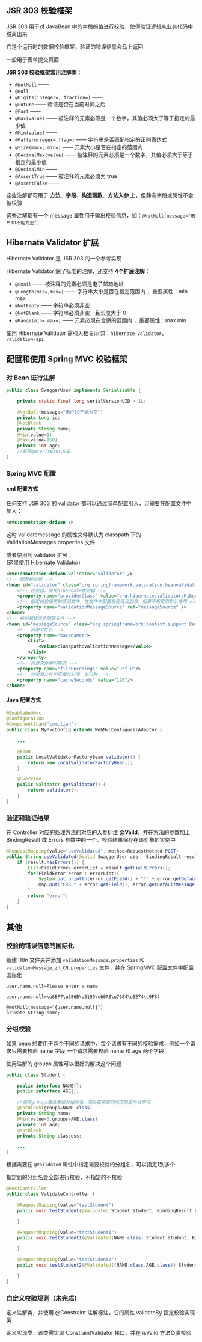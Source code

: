 ## JSR 303 校验框架
JSR 303 用于对 JavaBean 中的字段的值进行校验，使得验证逻辑从业务代码中脱离出来    

它是个运行时的数据校验框架，验证的错误信息会马上返回    

一般用于表单提交页面    

**JSR 303 校验框架常用注解类：**
* `@NotNull` —— 
* `@Null` —— 
* `@Digits(integer=, fraction=)` ——
* `@Future` —— 验证是否在当前时间之后
* `@Past` —— 
* `@Max(value)` —— 被注释的元素必须是一个数字，其值必须大于等于指定的最小值
* `@Min(value)` —— 
* `@Pattern(regex=,flag=)` —— 字符串是否匹配指定的正则表达式
* `@Size(max=, min=)` —— 元素大小是否在指定的范围内
* `@DecimalMax(value)` —— 被注释的元素必须是一个数字，其值必须大于等于指定的最小值
* `@DecimalMin` —— 
* `@AssertTrue` —— 被注释的元素必须为 true
* `@AssertFalse` —— 

这些注解都可用于 **方法**、**字段**、**构造函数**、**方法入参** 上，但静态字段或属性不会被校验

这些注解都有一个 message 属性用于输出校验信息，如：`@NotNull(message="用户ID不能为空")`

## Hibernate Validator 扩展
Hibernate Validator 是 JSR 303 的一个参考实现

Hibernate Validator 除了标准的注解，还支持 **4个扩展注解**：
* `@Email` —— 被注释的元素必须是电子邮箱地址
* `@Length(min=,max=)` —— 字符串大小是否在指定范围内 ，重要属性：min max
* `@NotEmpty` —— 字符串必须非空
* `@NotBlank` —— 字符串必须非空，且长度大于 0
* `@Range(min=,max=)` —— 元素必须在合适的范围内 ，重要属性：max min

使用 Hibernate Validator 需引入相关jar包：`hibernate-validator`、`validation-api`

## 配置和使用 Spring MVC 校验框架
### 对 Bean 进行注解
``` java
public class SwaggerUser implements Serializable {

    private static final long serialVersionUID = 1L;

    @NotNull(message="用户ID不能为空")
    private Long id;
    @NotBlank
    private String name;
    @Min(value=1)
    @Max(value=150)
    private int age;  
    //省略geter/seter方法
}
```
### Spring MVC 配置
#### xml 配置方式  
任何支持 JSR 303 的 validator 都可以通过简单配置引入，只需要在配置文件中加入：
``` xml
<mvc:annotation-driven />
```
这时 validatemessage 的属性文件默认为 classpath 下的 ValidationMessages.properties 文件    

或者使用到 validator 扩展：    
(这里使用 Hibernate Validator)
``` xml
<mvc:annotation-driven validator="validator" />
<!-- 配置校验器 -->
<bean id="validator" class="org.springframework.validation.beanvalidation.LocalValidatorFactoryBean">
    <!-- 校验器，使用hibernate校验器 -->
    <property name="providerClass" value="org.hibernate.validator.HibernateValidator" />
    <!-- 指定校验使用的资源文件，在文件中配置校验错误信息，如果不指定则默认使用 classpath 下面的 ValidationMessages.properties 文件 -->
    <property name="validationMessageSource" ref="messageSource" />
</bean>
<!-- 校验错误信息配置文件 -->
<bean id="messageSource" class="org.springframework.context.support.ResourceBundleMessageSource">
    <!-- 资源文件名 -->
    <property name="basenames">
        <list>
            <value>classpath:validationMessage</value>
        </list>
    </property>
    <!-- 资源文件编码格式 -->
    <property name="fileEncodings" value="utf-8"/>
    <!-- 对资源文件内容缓存时间，单位秒 -->
    <property name="cacheSeconds" value="120"/>
</bean>
```
#### Java 配置方式
``` java
@EnableWebMvc
@Configuration
@ComponentScan("com.lian")
public class MyMvcConfig extends WebMvcConfigurerAdapter {

    ...

    @Bean
    public LocalValidatorFactoryBean validator() {
        return new LocalValidatorFactoryBean();
    }

    @Override
    public Validator getValidator() {
        return validator();
    }
}
```
### 验证和验证结果
在 Controller 对应的处理方法的对应的入参标注 **@Vaild**，并在方法的参数加上 BindingResult 或 Errors 参数中的一个，校验结果保存在该对象的实例中  
``` java
@RequestMapping(value="useValidated", method=RequestMethod.POST)
public String useValidated(@Valid SwaggerUser user, BindingResult result) {
    if (result.hasErrors()) {
        List<FieldError> errorList = result.getFieldErrors();
        for(FieldError error : errorList){
            System.out.println(error.getField() + "*" + error.getDefaultMessage());
            map.put("ERR_" + error.getField(), error.getDefaultMessage());
        }
        return "error";
    }
}
```

## 其他
### 校验的错误信息的国际化   
新建 i18n 文件夹并添加 `validationMessage.properties` 和 `validationMessage_zh_CN.properties` 文件，并在 SpringMVC 配置文件中配置国际化
```
user.name.null=Please enter a name
```
```
user.name.null=\u8BF7\u586B\u5199\u60A8\u7684\u5E74\u9F84
```
```
@NotNull(message="{user.name.null}")
private String name;
```

### 分组校验
如果 bean 想要用于两个不同的请求中，每个请求有不同的校验需求，例如一个请求只需要校验 name 字段,一个请求需要校验 name 和 age 两个字段

使用注解的 groups 属性可以很好的解决这个问题
``` java
public class Student {

    public interface NAME{};
    public interface AGE{};

    //使用groups属性来给分组命名，然后在需要的地方指定命令即可
    @NotBlank(groups=NAME.class)
    private String name;
    @Min(value=3,groups=AGE.class)
    private int age;
    @NotBlank
    private String classess;

    ...
}
```
根据需要在 `@Validated` 属性中指定需要校验的分组名，可以指定1到多个

指定到的分组名会全部进行校验，不指定的不校验
``` java
@RestController
public class ValidateController {

    @RequestMapping(value="testStudent")
    public void testStudent(@Validated Student student, BindingResult bindingResult) {

    }

    @RequestMapping(value="testStudent1")
    public void testStudent1(@Validated(NAME.class) Student student, BindingResult bindingResult) {

    }

    @RequestMapping(value="testStudent2")
    public void testStudent2(@Validated({NAME.class,AGE.class}) Student student, BindingResult bindingResult) {

    }
}
```

### 自定义校验规则（未完成）
定义注解类，并使用 @Constraint 注解标注，它的属性 validateBy 指定校验实现类

定义实现类，该类需实现 ConstraintValidator 接口，并在 isVaild 方法负责校验
